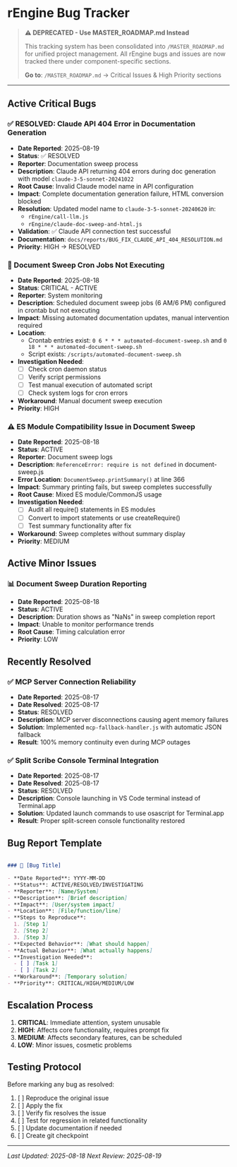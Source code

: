 # rEngine Bug Tracker

> **⚠️ DEPRECATED - Use MASTER_ROADMAP.md Instead**
>
> This tracking system has been consolidated into `/MASTER_ROADMAP.md` for unified project management.
> All rEngine bugs and issues are now tracked there under component-specific sections.
>
> **Go to**: `/MASTER_ROADMAP.md` → Critical Issues & High Priority sections

---

## Active Critical Bugs

### ✅ RESOLVED: Claude API 404 Error in Documentation Generation

- **Date Reported**: 2025-08-19
- **Status**: ✅ RESOLVED
- **Reporter**: Documentation sweep process
- **Description**: Claude API returning 404 errors during doc generation with model `claude-3-5-sonnet-20241022`
- **Root Cause**: Invalid Claude model name in API configuration
- **Impact**: Complete documentation generation failure, HTML conversion blocked
- **Resolution**: Updated model name to `claude-3-5-sonnet-20240620` in:
  - `rEngine/call-llm.js`
  - `rEngine/claude-doc-sweep-and-html.js`
- **Validation**: ✅ Claude API connection test successful
- **Documentation**: `docs/reports/BUG_FIX_CLAUDE_API_404_RESOLUTION.md`
- **Priority**: HIGH → RESOLVED

### 🚨 Document Sweep Cron Jobs Not Executing

- **Date Reported**: 2025-08-18
- **Status**: CRITICAL - ACTIVE
- **Reporter**: System monitoring
- **Description**: Scheduled document sweep jobs (6 AM/6 PM) configured in crontab but not executing
- **Impact**: Missing automated documentation updates, manual intervention required
- **Location**:
  - Crontab entries exist: `0 6 * * * automated-document-sweep.sh` and `0 18 * * * automated-document-sweep.sh`
  - Script exists: `/scripts/automated-document-sweep.sh`
- **Investigation Needed**:
  - [ ] Check cron daemon status
  - [ ] Verify script permissions
  - [ ] Test manual execution of automated script
  - [ ] Check system logs for cron errors
- **Workaround**: Manual document sweep execution
- **Priority**: HIGH

### ⚠️ ES Module Compatibility Issue in Document Sweep

- **Date Reported**: 2025-08-18
- **Status**: ACTIVE
- **Reporter**: Document sweep logs
- **Description**: `ReferenceError: require is not defined` in document-sweep.js
- **Error Location**: `DocumentSweep.printSummary()` at line 366
- **Impact**: Summary printing fails, but sweep completes successfully
- **Root Cause**: Mixed ES module/CommonJS usage
- **Investigation Needed**:
  - [ ] Audit all require() statements in ES modules
  - [ ] Convert to import statements or use createRequire()
  - [ ] Test summary functionality after fix
- **Workaround**: Sweep completes without summary display
- **Priority**: MEDIUM

## Active Minor Issues

### 📊 Document Sweep Duration Reporting

- **Date Reported**: 2025-08-18
- **Status**: ACTIVE
- **Description**: Duration shows as "NaNs" in sweep completion report
- **Impact**: Unable to monitor performance trends
- **Root Cause**: Timing calculation error
- **Priority**: LOW

## Recently Resolved

### ✅ MCP Server Connection Reliability

- **Date Reported**: 2025-08-17
- **Date Resolved**: 2025-08-17
- **Status**: RESOLVED
- **Description**: MCP server disconnections causing agent memory failures
- **Solution**: Implemented `mcp-fallback-handler.js` with automatic JSON fallback
- **Result**: 100% memory continuity even during MCP outages

### ✅ Split Scribe Console Terminal Integration

- **Date Reported**: 2025-08-17
- **Date Resolved**: 2025-08-17
- **Status**: RESOLVED
- **Description**: Console launching in VS Code terminal instead of Terminal.app
- **Solution**: Updated launch commands to use osascript for Terminal.app
- **Result**: Proper split-screen console functionality restored

## Bug Report Template

```markdown

### 🐛 [Bug Title]

- **Date Reported**: YYYY-MM-DD
- **Status**: ACTIVE/RESOLVED/INVESTIGATING
- **Reporter**: [Name/System]
- **Description**: [Brief description]
- **Impact**: [User/system impact]
- **Location**: [File/function/line]
- **Steps to Reproduce**:
  1. [Step 1]
  2. [Step 2]
  3. [Step 3]
- **Expected Behavior**: [What should happen]
- **Actual Behavior**: [What actually happens]
- **Investigation Needed**:
  - [ ] [Task 1]
  - [ ] [Task 2]
- **Workaround**: [Temporary solution]
- **Priority**: CRITICAL/HIGH/MEDIUM/LOW

```

## Escalation Process

1. **CRITICAL**: Immediate attention, system unusable
2. **HIGH**: Affects core functionality, requires prompt fix
3. **MEDIUM**: Affects secondary features, can be scheduled
4. **LOW**: Minor issues, cosmetic problems

## Testing Protocol

Before marking any bug as resolved:

1. [ ] Reproduce the original issue
2. [ ] Apply the fix
3. [ ] Verify fix resolves the issue
4. [ ] Test for regression in related functionality
5. [ ] Update documentation if needed
6. [ ] Create git checkpoint

---

*Last Updated: 2025-08-18*
*Next Review: 2025-08-19*
